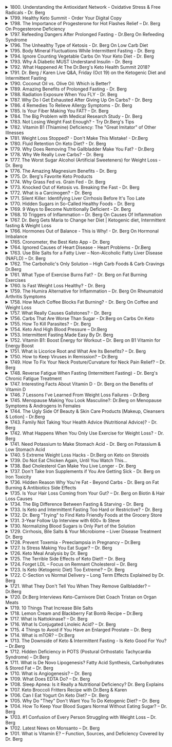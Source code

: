 <details>
<summary>1800. Understanding the Antioxidant Network - Oxidative Stress & Free Radicals - Dr. Berg</summary>

[[Youtube]](https://www.youtube.com/watch?v=eU64_Ua0Brc)


</details>

<details>
<summary>1799. Healthy Keto Summit - Order Your Digital Copy</summary>

[[Youtube]](https://www.youtube.com/watch?v=xVkHlj6G518)


</details>

<details>
<summary>1798. The Importance of Progesterone for Hot Flashes Relief – Dr. Berg On Progesterone Deficiency</summary>

[[Youtube]](https://www.youtube.com/watch?v=fTYKyPlU0IE)


</details>

<details>
<summary>1797. Refeeding Dangers After Prolonged Fasting - Dr.Berg On Refeeding Syndrome</summary>

[[Youtube]](https://www.youtube.com/watch?v=9V8xMmkTf64)


</details>

<details>
<summary>1796. The Unhealthy Type of Ketosis - Dr. Berg On Low Carb Diet</summary>

[[Youtube]](https://www.youtube.com/watch?v=nfPhbmgf2wI)


</details>

<details>
<summary>1795. Body Mineral Fluctuations While Intermittent Fasting - Dr. Berg</summary>

[[Youtube]](https://www.youtube.com/watch?v=kCd6oXZXaZM)


</details>

<details>
<summary>1794. Ignore Counting Vegetable Carbs On Your Keto Diet - Dr. Berg</summary>

[[Youtube]](https://www.youtube.com/watch?v=abIwP9cOMEk)


</details>

<details>
<summary>1793. Why A Diabetic MUST Understand Insulin -  Dr. Berg</summary>

[[Youtube]](https://www.youtube.com/watch?v=k-JcmENOd_g)


</details>

<details>
<summary>1792. What Happened At The Dr.Berg's Keto Health Summit 2018?</summary>

[[Youtube]](https://www.youtube.com/watch?v=FveThYg0PS0)


</details>

<details>
<summary>1791. Dr. Berg / Karen Live Q&A, Friday (Oct 19) on the Ketogenic Diet and Intermittent Fasting</summary>

[[Youtube]](https://www.youtube.com/watch?v=PfStOdpzqug)


</details>

<details>
<summary>1790. Coconut Oil vs. Olive Oil: Which is Better?</summary>

[[Youtube]](https://www.youtube.com/watch?v=BCVvw-ReyBE)


</details>

<details>
<summary>1789. Amazing Benefits of Prolonged Fasting - Dr. Berg</summary>

[[Youtube]](https://www.youtube.com/watch?v=EX_kg6Nimbc)


</details>

<details>
<summary>1788. Radiation Exposure When You FLY - Dr. Berg</summary>

[[Youtube]](https://www.youtube.com/watch?v=o_wwRwVtz5g)


</details>

<details>
<summary>1787. Why Do I Get Exhausted After Giving Up On Carbs? - Dr. Berg</summary>

[[Youtube]](https://www.youtube.com/watch?v=RpJqcSa_Udc)


</details>

<details>
<summary>1786. 4 Remedies To Relieve Allergy Symptoms - Dr. Berg</summary>

[[Youtube]](https://www.youtube.com/watch?v=6b436sk5nJQ)


</details>

<details>
<summary>1785. Is Your Fiber Making You FAT? – Dr. Berg</summary>

[[Youtube]](https://www.youtube.com/watch?v=6ko3Y9L_IKw)


</details>

<details>
<summary>1784. The Big Problem with Medical Research Study - Dr. Berg</summary>

[[Youtube]](https://www.youtube.com/watch?v=PGCUXpBKZ8s)


</details>

<details>
<summary>1783. Not Losing Weight Fast Enough? - Try Dr.Berg's Tips</summary>

[[Youtube]](https://www.youtube.com/watch?v=9EQodVTU9Uw)


</details>

<details>
<summary>1782. Vitamin B1 (Thiamine) Deficiency: The "Great Imitator" of Other Illnesses</summary>

[[Youtube]](https://www.youtube.com/watch?v=rjVXFqiPDwE)


</details>

<details>
<summary>1781. Weight Loss Stopped? - Don't Make This Mistake! - Dr.Berg</summary>

[[Youtube]](https://www.youtube.com/watch?v=KIhlXoUkefw)


</details>

<details>
<summary>1780. Fluid Retention On Keto Diet? - Dr. Berg</summary>

[[Youtube]](https://www.youtube.com/watch?v=1dP87mseObk)


</details>

<details>
<summary>1779. Why Does Removing The Gallbladder Make You Fat? - Dr.Berg</summary>

[[Youtube]](https://www.youtube.com/watch?v=SopkFfSeK8w)


</details>

<details>
<summary>1778. Why We Really Love Carbs? - Dr. Berg</summary>

[[Youtube]](https://www.youtube.com/watch?v=DakjUM_Q0ZY)


</details>

<details>
<summary>1777. The Worst Sugar Alcohol (Artificial Sweeteners) for Weight Loss - Dr. Berg</summary>

[[Youtube]](https://www.youtube.com/watch?v=H7AqABw5-_A)


</details>

<details>
<summary>1776. The Amazing Magnesium Benefits - Dr. Berg</summary>

[[Youtube]](https://www.youtube.com/watch?v=rq2pcEQhk_w)


</details>

<details>
<summary>1775. Dr. Berg's Favorite Keto Products</summary>

[[Youtube]](https://www.youtube.com/watch?v=00sD_Y359xU)


</details>

<details>
<summary>1774. Why Grass Fed vs. Grain Fed - Dr. Berg</summary>

[[Youtube]](https://www.youtube.com/watch?v=EWxYhaaColY)


</details>

<details>
<summary>1773. Knocked Out of Ketosis vs. Breaking the Fast - Dr. Berg</summary>

[[Youtube]](https://www.youtube.com/watch?v=DpWuYf0GTLQ)


</details>

<details>
<summary>1772. What is a Carcinogen? - Dr. Berg</summary>

[[Youtube]](https://www.youtube.com/watch?v=Nz6DUu3g-cc)


</details>

<details>
<summary>1771. Silent Killer: Identifying Liver Cirrhosis Before It's Too Late</summary>

[[Youtube]](https://www.youtube.com/watch?v=2A1SddpHsus)


</details>

<details>
<summary>1770. Hidden Sugars in So-Called Healthy Foods - Dr. Berg</summary>

[[Youtube]](https://www.youtube.com/watch?v=HFudDwqTu0M)


</details>

<details>
<summary>1769. 9 Ways to Become Nutritionally Deficient - Dr. Berg</summary>

[[Youtube]](https://www.youtube.com/watch?v=HH7etpYcv30)


</details>

<details>
<summary>1768. 10 Triggers of Inflammation – Dr. Berg On Causes Of Inflammation</summary>

[[Youtube]](https://www.youtube.com/watch?v=YxeXfjWzqjc)


</details>

<details>
<summary>1767. Dr. Berg Gets Maria to Change her Diet  | Ketogenic diet, Intermittent fasting & Weight Loss</summary>

[[Youtube]](https://www.youtube.com/watch?v=q7iQ06coxHQ)


</details>

<details>
<summary>1766. Hormones Out of Balance - This is Why! - Dr. Berg On Hormonal Imbalance</summary>

[[Youtube]](https://www.youtube.com/watch?v=AqufWFYK_r8)


</details>

<details>
<summary>1765. Cronometer, the Best Keto App - Dr. Berg</summary>

[[Youtube]](https://www.youtube.com/watch?v=YA7BTmE3zYQ)


</details>

<details>
<summary>1764. Ignored Causes of Heart Disease - Heart Problems - Dr.Berg</summary>

[[Youtube]](https://www.youtube.com/watch?v=uYQVVSu5YGw)


</details>

<details>
<summary>1763. Use Bile Salts for a Fatty Liver – Non-Alcoholic Fatty Liver Disease (NAFLD) – Dr. Berg</summary>

[[Youtube]](https://www.youtube.com/watch?v=ZALPTExG_d0)


</details>

<details>
<summary>1762. The Carboholic's Only Solution – High Carb Foods & Carb Cravings Dr.Berg</summary>

[[Youtube]](https://www.youtube.com/watch?v=Xr6F8Mbf1nY)


</details>

<details>
<summary>1761. What Type of Exercise Burns Fat? - Dr. Berg on Fat Burning Exercises</summary>

[[Youtube]](https://www.youtube.com/watch?v=i-MmwsNZ9OM)


</details>

<details>
<summary>1760. Is Fast Weight Loss Healthy? - Dr. Berg</summary>

[[Youtube]](https://www.youtube.com/watch?v=rIHF_nZg2oM)


</details>

<details>
<summary>1759. The Humira Alternative for Inflammation – Dr. Berg On Rheumatoid Arthritis Symptoms</summary>

[[Youtube]](https://www.youtube.com/watch?v=j_LNCT3KviY)


</details>

<details>
<summary>1758. How Much Coffee Blocks Fat Burning? - Dr. Berg On Coffee and Weight Loss</summary>

[[Youtube]](https://www.youtube.com/watch?v=D-wBWu-dRg4)


</details>

<details>
<summary>1757. What Really Causes Gallstones? - Dr. Berg</summary>

[[Youtube]](https://www.youtube.com/watch?v=C5PweRDxf6g)


</details>

<details>
<summary>1756. Carbs That Are Worse Than Sugar - Dr.Berg on Carbs On Keto</summary>

[[Youtube]](https://www.youtube.com/watch?v=lIkLQDUE9a0)


</details>

<details>
<summary>1755. How To Kill Parasites? - Dr. Berg</summary>

[[Youtube]](https://www.youtube.com/watch?v=XbZj0qfVT7s)


</details>

<details>
<summary>1754. Keto And High Blood Pressure – Dr.Berg</summary>

[[Youtube]](https://www.youtube.com/watch?v=rVL79DvfAyA)


</details>

<details>
<summary>1753. Intermittent Fasting Made Easy By Dr. Berg</summary>

[[Youtube]](https://www.youtube.com/watch?v=OrEWl9NJD_Q)


</details>

<details>
<summary>1752. Vitamin B1: Boost Energy for Workout – Dr. Berg on B1 Vitamin for Energy Boost</summary>

[[Youtube]](https://www.youtube.com/watch?v=iH2jGTxau58)


</details>

<details>
<summary>1751. What is Licorice Root and What Are Its Benefits? – Dr. Berg</summary>

[[Youtube]](https://www.youtube.com/watch?v=_6u9wZ83mkE)


</details>

<details>
<summary>1750. How to Keep Viruses in Remission? – Dr.Berg</summary>

[[Youtube]](https://www.youtube.com/watch?v=2W7MEy72l7Q)


</details>

<details>
<summary>1749. How To Fix Your Neck Posture/Curvature for Neck Pain Relief? – Dr. Berg</summary>

[[Youtube]](https://www.youtube.com/watch?v=abyNXeKF0kE)


</details>

<details>
<summary>1748. Reverse Fatigue When Fasting (Intermittent Fasting) - Dr. Berg's Chronic Fatigue Treatment</summary>

[[Youtube]](https://www.youtube.com/watch?v=MpFejI0_gps)


</details>

<details>
<summary>1747. Interesting Facts About Vitamin D - Dr. Berg on the Benefits of Vitamin D</summary>

[[Youtube]](https://www.youtube.com/watch?v=Ub495mlpl5g)


</details>

<details>
<summary>1746. 7 Lessons I've Learned From Weight Loss Failures - Dr.Berg</summary>

[[Youtube]](https://www.youtube.com/watch?v=usBkRM-V-2c)


</details>

<details>
<summary>1745. Menopause Making You Look Masculine?: Dr.Berg on Menopause Symptoms & Androgens In Females</summary>

[[Youtube]](https://www.youtube.com/watch?v=jo4MvvUQC2k)


</details>

<details>
<summary>1744. The Ugly Side Of Beauty & Skin Care Products [Makeup, Cleansers & Lotion] - Dr.Berg</summary>

[[Youtube]](https://www.youtube.com/watch?v=L3O7b6DU17s)


</details>

<details>
<summary>1743. Family Not Taking Your Health Advice (Nutritional Advice)? - Dr. Berg</summary>

[[Youtube]](https://www.youtube.com/watch?v=YJIxfta3Ppw)


</details>

<details>
<summary>1742. What Happens When You Only Use Exercise for Weight Loss? - Dr. Berg</summary>

[[Youtube]](https://www.youtube.com/watch?v=3tRvxIzFf8o)


</details>

<details>
<summary>1741. Need Potassium to Make Stomach Acid - Dr. Berg on Potassium & Low Stomach Acid</summary>

[[Youtube]](https://www.youtube.com/watch?v=9zHq0rMP28I)


</details>

<details>
<summary>1740. 5 Extreme Weight Loss Hacks - Dr.Berg on Keto on Steroids</summary>

[[Youtube]](https://www.youtube.com/watch?v=mlJRSebJ0XA)


</details>

<details>
<summary>1739. Do Not Eat Chicken Again, Until You Watch This...</summary>

[[Youtube]](https://www.youtube.com/watch?v=bo8b_c8M22g)


</details>

<details>
<summary>1738. Bad Cholesterol Can Make You Live Longer - Dr. Berg</summary>

[[Youtube]](https://www.youtube.com/watch?v=zEhygI0kvMg)


</details>

<details>
<summary>1737. Don't Take Iron Supplements if You Are Getting Sick - Dr. Berg on Iron Toxicity</summary>

[[Youtube]](https://www.youtube.com/watch?v=yPgb2h0RHiU)


</details>

<details>
<summary>1736. Hidden Reason Why You're Fat - Beyond Carbs - Dr. Berg on Fat Burning &  Antibiotics Side Effects</summary>

[[Youtube]](https://www.youtube.com/watch?v=5-CwMkfUuS8)


</details>

<details>
<summary>1735. Is Your Hair Loss Coming from Your Gut? – Dr. Berg on Biotin & Hair Loss Causes</summary>

[[Youtube]](https://www.youtube.com/watch?v=C8vItCic5sQ)


</details>

<details>
<summary>1734. The Big Difference Between Fasting & Starving - Dr. Berg</summary>

[[Youtube]](https://www.youtube.com/watch?v=bPAm66TbPcY)


</details>

<details>
<summary>1733. Is Keto and Intermittent Fasting Too Hard or Restrictive? - Dr. Berg</summary>

[[Youtube]](https://www.youtube.com/watch?v=xeL9O3UUiDY)


</details>

<details>
<summary>1732. Dr. Berg "Trying" to Find Keto Friendly Foods at the Grocery Store</summary>

[[Youtube]](https://www.youtube.com/watch?v=52wkOBQ4uQY)


</details>

<details>
<summary>1731. 3-Year Follow Up Interview with 600+ lb Steve</summary>

[[Youtube]](https://www.youtube.com/watch?v=YbwMKbjhtAA)


</details>

<details>
<summary>1730. Normalizing Blood Sugars is Only Part of the Solution</summary>

[[Youtube]](https://www.youtube.com/watch?v=JoAIA4E2SaM)


</details>

<details>
<summary>1729. Cirrhosis, Bile Salts & Your Microbiome – Liver Disease Treatment Dr. Berg</summary>

[[Youtube]](https://www.youtube.com/watch?v=e1W9fMS1jZM)


</details>

<details>
<summary>1728. Prevent Toxemia - Preeclampsia in Pregnancy – Dr.Berg</summary>

[[Youtube]](https://www.youtube.com/watch?v=UhE-nt_Q0rM)


</details>

<details>
<summary>1727. Is Stress Making You Eat Sugar? – Dr. Berg</summary>

[[Youtube]](https://www.youtube.com/watch?v=WNp-PVnE8fU)


</details>

<details>
<summary>1726. Keto Meal Analysis by Dr. Berg</summary>

[[Youtube]](https://www.youtube.com/watch?v=5B-eWnpK0cc)


</details>

<details>
<summary>1725. The Terrible Side Effects of Keto Diet!! – Dr. Berg</summary>

[[Youtube]](https://www.youtube.com/watch?v=QiJXYa7rXBM)


</details>

<details>
<summary>1724. Forget LDL – Focus on Remnant Cholesterol – Dr. Berg</summary>

[[Youtube]](https://www.youtube.com/watch?v=DN9TEfqTMiE)


</details>

<details>
<summary>1723. Is Keto (Ketogenic Diet) Too Extreme? – Dr. Berg</summary>

[[Youtube]](https://www.youtube.com/watch?v=ULBLhjJO3m4)


</details>

<details>
<summary>1722. C-Section vs Normal Delivery – Long Term Effects Explained by Dr. Berg</summary>

[[Youtube]](https://www.youtube.com/watch?v=PUsuT-K-pKo)


</details>

<details>
<summary>1721. What They Don't Tell You When They Remove Gallbladder? – Dr.Berg</summary>

[[Youtube]](https://www.youtube.com/watch?v=QguqK_DJMK0)


</details>

<details>
<summary>1720. Dr.Berg Interviews Keto-Carnivore Diet Coach Tristan on Organ Meats</summary>

[[Youtube]](https://www.youtube.com/watch?v=TijvA-wWtwc)


</details>

<details>
<summary>1719. 10 Things That Increase Bile Salts</summary>

[[Youtube]](https://www.youtube.com/watch?v=h64_7DYf5_0)


</details>

<details>
<summary>1718. Lemon Cream and Blackberry Fat Bomb Recipe – Dr.Berg</summary>

[[Youtube]](https://www.youtube.com/watch?v=cmAzDBftr4w)


</details>

<details>
<summary>1717. What is Nattokinase? – Dr. Berg</summary>

[[Youtube]](https://www.youtube.com/watch?v=cpWTGR2sYtc)


</details>

<details>
<summary>1716. What Is Conjugated Linoleic Acid? – Dr. Berg</summary>

[[Youtube]](https://www.youtube.com/watch?v=0zaIVZi_vqM)


</details>

<details>
<summary>1715. 4 Things to Avoid if You Have an Enlarged Prostate – Dr. Berg</summary>

[[Youtube]](https://www.youtube.com/watch?v=APec1K5xBk8)


</details>

<details>
<summary>1714. What is mTOR? – Dr.Berg</summary>

[[Youtube]](https://www.youtube.com/watch?v=Wg6tvKxS9FE)


</details>

<details>
<summary>1713. The Downside of Keto & Intermittent Fasting - Is Keto Good For You? – Dr.Berg</summary>

[[Youtube]](https://www.youtube.com/watch?v=-CwIBrkQXnk)


</details>

<details>
<summary>1712. Hidden Deficiency in POTS (Postural Orthostatic Tachycardia Syndrome) – Dr.Berg</summary>

[[Youtube]](https://www.youtube.com/watch?v=84lRoZKMte8)


</details>

<details>
<summary>1711. What is De Novo Lipogenesis? Fatty Acid Synthesis, Carbohydrates & Stored Fat – Dr. Berg</summary>

[[Youtube]](https://www.youtube.com/watch?v=vlgzy4q1JT0)


</details>

<details>
<summary>1710. What is Angiogenesis? – Dr. Berg</summary>

[[Youtube]](https://www.youtube.com/watch?v=n3rtIwvC4nU)


</details>

<details>
<summary>1709. What Does EDTA Do? – Dr. Berg</summary>

[[Youtube]](https://www.youtube.com/watch?v=sFH-0Uu24-c)


</details>

<details>
<summary>1708. Sleep Apnea: Is it Really a Nutritional Deficiency? Dr. Berg Explains</summary>

[[Youtube]](https://www.youtube.com/watch?v=hJajkK2PuMg)


</details>

<details>
<summary>1707. Keto Broccoli Fritters Recipe with Dr.Berg & Karen</summary>

[[Youtube]](https://www.youtube.com/watch?v=FN9hqxaW7J8)


</details>

<details>
<summary>1706. Can I Eat Yogurt On Keto Diet? – Dr. Berg</summary>

[[Youtube]](https://www.youtube.com/watch?v=-Pugx5N7p1I)


</details>

<details>
<summary>1705. Why Do "They" Don't Want You To Do Ketogenic Diet? – Dr. Berg</summary>

[[Youtube]](https://www.youtube.com/watch?v=DJCgAqV5j5g)


</details>

<details>
<summary>1704. How To Keep Your Blood Sugars Normal Without Eating Sugar? – Dr. Berg</summary>

[[Youtube]](https://www.youtube.com/watch?v=6fMGr3mo0Us)


</details>

<details>
<summary>1703. #1 Confusion of Every Person Struggling with Weight Loss – Dr. Berg</summary>

[[Youtube]](https://www.youtube.com/watch?v=Y3o7VqXFMSs)


</details>

<details>
<summary>1702. Latest News on Monsanto – Dr. Berg</summary>

[[Youtube]](https://www.youtube.com/watch?v=E6SeA_J6Ov8)


</details>

<details>
<summary>1701. What is Vitamin E? – Function, Sources, and Deficiency Covered by Dr. Berg</summary>

[[Youtube]](https://www.youtube.com/watch?v=o4iwGloEUF0)


</details>

